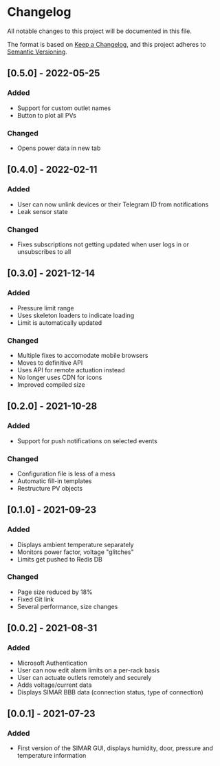 # Changelog
All notable changes to this project will be documented in this file.

The format is based on [Keep a Changelog](https://keepachangelog.com/en/1.0.0/),
and this project adheres to [Semantic Versioning](https://semver.org/spec/v2.0.0.html).

## [0.5.0] - 2022-05-25
### Added
- Support for custom outlet names
- Button to plot all PVs

### Changed
- Opens power data in new tab

## [0.4.0] - 2022-02-11
### Added
- User can now unlink devices or their Telegram ID from notifications
- Leak sensor state

### Changed
- Fixes subscriptions not getting updated when user logs in or unsubscribes to all

## [0.3.0] - 2021-12-14
### Added
- Pressure limit range
- Uses skeleton loaders to indicate loading
- Limit is automatically updated

### Changed
- Multiple fixes to accomodate mobile browsers
- Moves to definitive API
- Uses API for remote actuation instead
- No longer uses CDN for icons
- Improved compiled size

## [0.2.0] - 2021-10-28
### Added
- Support for push notifications on selected events

### Changed
- Configuration file is less of a mess
- Automatic fill-in templates
- Restructure PV objects

## [0.1.0] - 2021-09-23
### Added
- Displays ambient temperature separately
- Monitors power factor, voltage "glitches"
- Limits get pushed to Redis DB

### Changed
- Page size reduced by 18%
- Fixed Git link
- Several performance, size changes

## [0.0.2] - 2021-08-31
### Added
- Microsoft Authentication
- User can now edit alarm limits on a per-rack basis
- User can actuate outlets remotely and securely
- Adds voltage/current data
- Displays SIMAR BBB data (connection status, type of connection)

## [0.0.1] - 2021-07-23
### Added
- First version of the SIMAR GUI, displays humidity, door, pressure and temperature information
